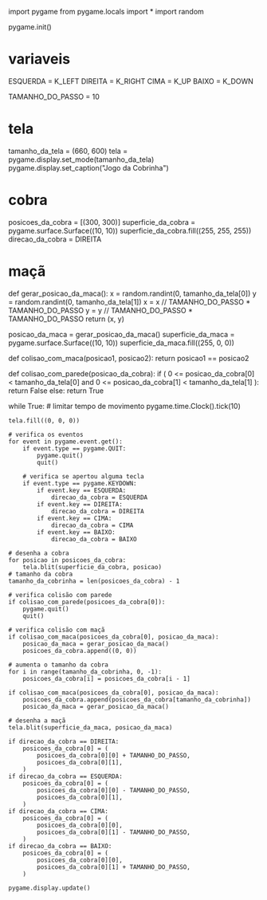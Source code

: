import pygame
from pygame.locals import *
import random

pygame.init()

# variaveis
ESQUERDA = K_LEFT
DIREITA = K_RIGHT
CIMA = K_UP
BAIXO = K_DOWN

TAMANHO_DO_PASSO = 10

# tela
tamanho_da_tela = (660, 600)
tela = pygame.display.set_mode(tamanho_da_tela)
pygame.display.set_caption("Jogo da Cobrinha")

# cobra
posicoes_da_cobra = [(300, 300)]
superficie_da_cobra = pygame.surface.Surface((10, 10))
superficie_da_cobra.fill((255, 255, 255))
direcao_da_cobra = DIREITA


# maçã
def gerar_posicao_da_maca():
    x = random.randint(0, tamanho_da_tela[0])
    y = random.randint(0, tamanho_da_tela[1])
    x = x // TAMANHO_DO_PASSO * TAMANHO_DO_PASSO
    y = y // TAMANHO_DO_PASSO * TAMANHO_DO_PASSO
    return (x, y)


posicao_da_maca = gerar_posicao_da_maca()
superficie_da_maca = pygame.surface.Surface((10, 10))
superficie_da_maca.fill((255, 0, 0))


def colisao_com_maca(posicao1, posicao2):
    return posicao1 == posicao2


def colisao_com_parede(posicao_da_cobra):
    if (
        0 <= posicao_da_cobra[0] < tamanho_da_tela[0]
        and 0 <= posicao_da_cobra[1] < tamanho_da_tela[1]
    ):
        return False
    else:
        return True


while True:
    # limitar tempo de movimento
    pygame.time.Clock().tick(10)

    tela.fill((0, 0, 0))

    # verifica os eventos
    for event in pygame.event.get():
        if event.type == pygame.QUIT:
            pygame.quit()
            quit()

        # verifica se apertou alguma tecla
        if event.type == pygame.KEYDOWN:
            if event.key == ESQUERDA:
                direcao_da_cobra = ESQUERDA
            if event.key == DIREITA:
                direcao_da_cobra = DIREITA
            if event.key == CIMA:
                direcao_da_cobra = CIMA
            if event.key == BAIXO:
                direcao_da_cobra = BAIXO

    # desenha a cobra
    for posicao in posicoes_da_cobra:
        tela.blit(superficie_da_cobra, posicao)
    # tamanho da cobra
    tamanho_da_cobrinha = len(posicoes_da_cobra) - 1

    # verifica colisão com parede
    if colisao_com_parede(posicoes_da_cobra[0]):
        pygame.quit()
        quit()

    # verifica colisão com maçã
    if colisao_com_maca(posicoes_da_cobra[0], posicao_da_maca):
        posicao_da_maca = gerar_posicao_da_maca()
        posicoes_da_cobra.append((0, 0))

    # aumenta o tamanho da cobra
    for i in range(tamanho_da_cobrinha, 0, -1):
        posicoes_da_cobra[i] = posicoes_da_cobra[i - 1]

    if colisao_com_maca(posicoes_da_cobra[0], posicao_da_maca):
        posicoes_da_cobra.append(posicoes_da_cobra[tamanho_da_cobrinha])
        posicao_da_maca = gerar_posicao_da_maca()

    # desenha a maçã
    tela.blit(superficie_da_maca, posicao_da_maca)

    if direcao_da_cobra == DIREITA:
        posicoes_da_cobra[0] = (
            posicoes_da_cobra[0][0] + TAMANHO_DO_PASSO,
            posicoes_da_cobra[0][1],
        )
    if direcao_da_cobra == ESQUERDA:
        posicoes_da_cobra[0] = (
            posicoes_da_cobra[0][0] - TAMANHO_DO_PASSO,
            posicoes_da_cobra[0][1],
        )
    if direcao_da_cobra == CIMA:
        posicoes_da_cobra[0] = (
            posicoes_da_cobra[0][0],
            posicoes_da_cobra[0][1] - TAMANHO_DO_PASSO,
        )
    if direcao_da_cobra == BAIXO:
        posicoes_da_cobra[0] = (
            posicoes_da_cobra[0][0],
            posicoes_da_cobra[0][1] + TAMANHO_DO_PASSO,
        )

    pygame.display.update()